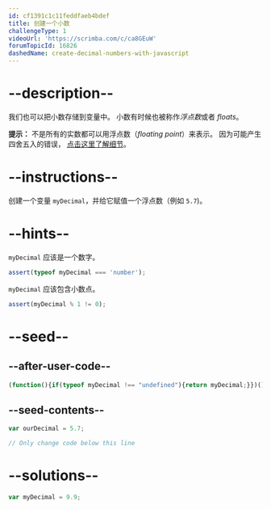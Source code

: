 ```yaml
---
id: cf1391c1c11feddfaeb4bdef
title: 创建一个小数
challengeType: 1
videoUrl: 'https://scrimba.com/c/ca8GEuW'
forumTopicId: 16826
dashedName: create-decimal-numbers-with-javascript
---
```


# --description--

我们也可以把小数存储到变量中。 小数有时候也被称作<dfn>浮点数</dfn>或者 <dfn>floats</dfn>。

**提示：** 不是所有的实数都可以用浮点数（<dfn>floating point</dfn>）来表示。 因为可能产生四舍五入的错误， [点击这里了解细节](https://en.wikipedia.org/wiki/Floating-point_arithmetic#Accuracy_problems)。

# --instructions--

创建一个变量 `myDecimal`，并给它赋值一个浮点数（例如 `5.7`)。

# --hints--

`myDecimal` 应该是一个数字。

```js
assert(typeof myDecimal === 'number');
```

`myDecimal` 应该包含小数点。

```js
assert(myDecimal % 1 != 0);
```

# --seed--

## --after-user-code--

```js
(function(){if(typeof myDecimal !== "undefined"){return myDecimal;}})();
```

## --seed-contents--

```js
var ourDecimal = 5.7;

// Only change code below this line
```

# --solutions--

```js
var myDecimal = 9.9;
```
